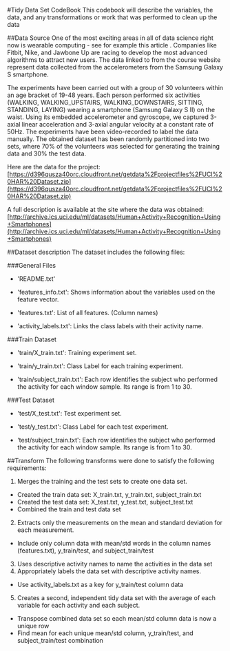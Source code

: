 #Tidy Data Set CodeBook
This codebook will describe the variables, the data, and any transformations or work that was performed to clean up the data

##Data Source
One of the most exciting areas in all of data science right now is wearable computing - see for example this article . Companies like Fitbit, Nike, and Jawbone Up are racing to develop the most advanced algorithms to attract new users. The data linked to from the course website represent data collected from the accelerometers from the Samsung Galaxy S smartphone.

The experiments have been carried out with a group of 30 volunteers within an age bracket of 19-48 years. Each person performed six activities (WALKING, WALKING_UPSTAIRS, WALKING_DOWNSTAIRS, SITTING, STANDING, LAYING) wearing a smartphone (Samsung Galaxy S II) on the waist. Using its embedded accelerometer and gyroscope, we captured 3-axial linear acceleration and 3-axial angular velocity at a constant rate of 50Hz. The experiments have been video-recorded to label the data manually. The obtained dataset has been randomly partitioned into two sets, where 70% of the volunteers was selected for generating the training data and 30% the test data. 

Here are the data for the project: 
[https://d396qusza40orc.cloudfront.net/getdata%2Fprojectfiles%2FUCI%20HAR%20Dataset.zip](https://d396qusza40orc.cloudfront.net/getdata%2Fprojectfiles%2FUCI%20HAR%20Dataset.zip)

A full description is available at the site where the data was obtained: 
[http://archive.ics.uci.edu/ml/datasets/Human+Activity+Recognition+Using+Smartphones](http://archive.ics.uci.edu/ml/datasets/Human+Activity+Recognition+Using+Smartphones)

##Dataset description
The dataset includes the following files:

###General Files

* 'README.txt'

* 'features_info.txt': Shows information about the variables used on the feature vector.

* 'features.txt': List of all features. (Column names)

* 'activity_labels.txt': Links the class labels with their activity name.

###Train Dataset

* 'train/X_train.txt': Training experiment set.

* 'train/y_train.txt': Class Label for each training experiment.

* 'train/subject_train.txt': Each row identifies the subject who performed the activity for each window sample. Its range is from 1 to 30. 

###Test Dataset

* 'test/X_test.txt': Test experiment set.

* 'test/y_test.txt': Class Label for each test experiment.

* ‘test/subject_train.txt': Each row identifies the subject who performed the activity for each window sample. Its range is from 1 to 30. 

##Transform
The following transforms were done to satisfy the following requirements:

1. Merges the training and the test sets to create one data set.
* Created the train data set: X_train.txt, y_train.txt, subject_train.txt
* Created the test data set: X_test.txt, y_test.txt, subject_test.txt
* Combined the train and test data set 
2. Extracts only the measurements on the mean and standard deviation for each measurement.
* Include only column data with mean/std words in the column names (features.txt), y_train/test, and subject_train/test 
3. Uses descriptive activity names to name the activities in the data set
4. Appropriately labels the data set with descriptive activity names.
* Use activity_labels.txt as a key for y_train/test column data
5. Creates a second, independent tidy data set with the average of each variable for each activity and each subject.
* Transpose combined data set so each mean/std column data is now a unique row
* Find mean for each unique mean/std column, y_train/test, and subject_train/test combination

    
